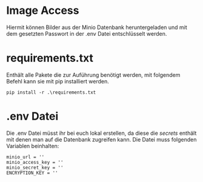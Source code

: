 # Image Access

Hiermit können Bilder aus der Minio Datenbank heruntergeladen und mit dem gesetzten Passwort in der .env Datei entschlüsselt werden.

# requirements.txt
Enthält alle Pakete die zur Auführung benötigt werden, mit folgendem Befehl kann sie mit pip installiert werden.
```
pip install -r .\requirements.txt
```

# .env Datei
Die .env Datei müsst ihr bei euch lokal erstellen, da diese die *secrets* enthält mit denen man auf die Datenbank zugreifen kann.
Die Datei muss folgenden Variablen beinhalten:
```
minio_url = ''
minio_access_key = ''
minio_secret_key = ''
ENCRYPTION_KEY = ''
```